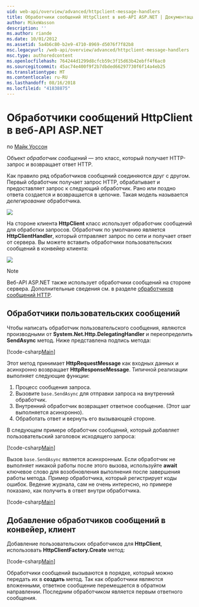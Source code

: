 ```yaml
---
uid: web-api/overview/advanced/httpclient-message-handlers
title: Обработчики сообщений HttpClient в веб-API ASP.NET | Документация Майкрософт
author: MikeWasson
description: ''
ms.author: riande
ms.date: 10/01/2012
ms.assetid: 5a4b6c80-b2e9-4710-8969-d5076f7f82b8
msc.legacyurl: /web-api/overview/advanced/httpclient-message-handlers
msc.type: authoredcontent
ms.openlocfilehash: 764244d1299d8cfcb59c3f15d63b42ebff4f6ac0
ms.sourcegitcommit: 45ac74e400f9f2b7dbded66297730f6f14a4eb25
ms.translationtype: MT
ms.contentlocale: ru-RU
ms.lasthandoff: 08/16/2018
ms.locfileid: "41838875"
---
```

<a name="httpclient-message-handlers-in-aspnet-web-api"></a>Обработчики сообщений HttpClient в веб-API ASP.NET
====================
по [Майк Уоссон](https://github.com/MikeWasson)

Объект *обработчик сообщений* — это класс, который получает HTTP-запрос и возвращает ответ HTTP.

Как правило ряд обработчиков сообщений соединяются друг с другом. Первый обработчик получает запрос HTTP, обрабатывает и предоставляет запрос к следующий обработчик. Рано или поздно ответа создается и возвращается в цепочке. Такая модель называется *делегирование* обработчика.

![](httpclient-message-handlers/_static/image1.png)

На стороне клиента **HttpClient** класс использует обработчик сообщений для обработки запросов. Обработчик по умолчанию является **HttpClientHandler**, который отправляет запрос по сети и получает ответ от сервера. Вы можете вставить обработчики пользовательских сообщений в конвейер клиента:

![](httpclient-message-handlers/_static/image2.png)

> [!NOTE]
> Веб-API ASP.NET также использует обработчики сообщений на стороне сервера. Дополнительные сведения см. в разделе [обработчиков сообщений HTTP](http-message-handlers.md).


## <a name="custom-message-handlers"></a>Обработчики пользовательских сообщений

Чтобы написать обработчик пользовательского сообщения, являются производными от **System.Net.Http.DelegatingHandler** и переопределить **SendAsync** метод. Ниже представлена подпись метода:

[!code-csharp[Main](httpclient-message-handlers/samples/sample1.cs)]

Этот метод принимает **HttpRequestMessage** как входных данных и асинхронно возвращает **HttpResponseMessage**. Типичной реализации выполняет следующие функции:

1. Процесс сообщения запроса.
2. Вызовите `base.SendAsync` для отправки запроса на внутренний обработчик.
3. Внутренний обработчик возвращает ответное сообщение. (Этот шаг выполняется асинхронно).
4. Обработать ответ и вернуть его вызывающей стороне.

В следующем примере обработчик сообщений, который добавляет пользовательский заголовок исходящего запроса:

[!code-csharp[Main](httpclient-message-handlers/samples/sample2.cs)]

Вызов `base.SendAsync` является асинхронным. Если обработчик не выполняет никакой работы после этого вызова, используйте **await** ключевое слово для возобновления выполнения после завершения работы метода. Пример обработчика, который регистрирует коды ошибок. Ведение журнала, сам не очень интересно, но примере показано, как получить в ответ внутри обработчика.

[!code-csharp[Main](httpclient-message-handlers/samples/sample3.cs?highlight=10,13)]

## <a name="adding-message-handlers-to-the-client-pipeline"></a>Добавление обработчиков сообщений в конвейер, клиент

Добавление пользовательских обработчиков для **HttpClient**, использовать **HttpClientFactory.Create** метод:

[!code-csharp[Main](httpclient-message-handlers/samples/sample4.cs)]

Обработчики сообщений вызываются в порядке, который можно передать их в **создать** метод. Так как обработчики являются вложенными, ответное сообщение перемещается в обратном направлении. Последним обработчиком является первым ответного сообщения.
